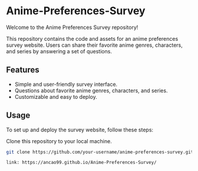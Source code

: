 # Anime-Preferences-Survey
Welcome to the Anime Preferences Survey repository!

This repository contains the code and assets for an anime preferences survey website. Users can share their favorite anime genres, characters, and series by answering a set of questions.

## Features
- Simple and user-friendly survey interface.
- Questions about favorite anime genres, characters, and series.
- Customizable and easy to deploy.
## Usage
To set up and deploy the survey website, follow these steps:

 Clone this repository to your local machine.
   ```bash
   git clone https://github.com/your-username/anime-preferences-survey.git

link: https://ancao99.github.io/Anime-Preferences-Survey/
